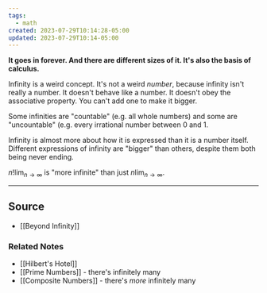 ```yaml
---
tags:
  - math
created: 2023-07-29T10:14:28-05:00
updated: 2023-07-29T10:14-05:00
---
```

**It goes in forever. And there are different sizes of it. It's also the basis of calculus.**

Infinity is a weird concept. It's not a weird *number*, because infinity isn't really a number. It doesn't behave like a number. It doesn't obey the associative property. You can't add one to make it bigger. 

Some infinities are "countable" (e.g. all whole numbers) and some are "uncountable" (e.g. every irrational number between 0 and 1.

Infinity is almost more about how it is expressed than it is a number itself. Different expressions of infinity are "bigger" than others, despite them both being never ending. 

$n!\lim_{n\to\infty}$ is "more infinite" than just $n\lim_{n\to\infty}$.

---

## Source
- [[Beyond Infinity]]

### Related Notes
- [[Hilbert's Hotel]]
- [[Prime Numbers]] - there's infinitely many
- [[Composite Numbers]] - there's *more* infinitely many